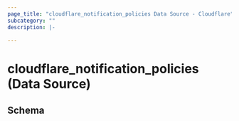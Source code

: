 ```yaml
---
page_title: "cloudflare_notification_policies Data Source - Cloudflare"
subcategory: ""
description: |-
  
---
```


# cloudflare_notification_policies (Data Source)




<!-- schema generated by tfplugindocs -->
## Schema


